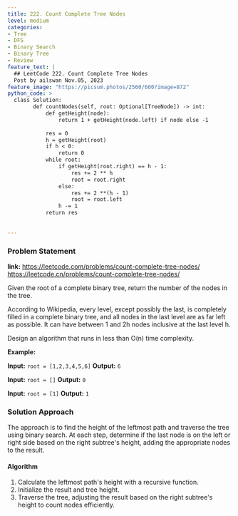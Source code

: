 ```yaml
---
title: 222. Count Complete Tree Nodes
level: medium
categories:
- Tree
- DFS
- Binary Search
- Binary Tree
- Review
feature_text: |
  ## LeetCode 222. Count Complete Tree Nodes
  Post by ailswan Nov.05, 2023
feature_image: "https://picsum.photos/2560/600?image=872"
python_code: >
  class Solution:
        def countNodes(self, root: Optional[TreeNode]) -> int:
            def getHeight(node):
                return 1 + getHeight(node.left) if node else -1
    
            res = 0
            h = getHeight(root)
            if h < 0:
                return 0
            while root:
                if getHeight(root.right) == h - 1:
                    res += 2 ** h
                    root = root.right
                else:
                    res += 2 **(h - 1)
                    root = root.left
                h -= 1
            return res
        
   
---
```


### Problem Statement
**link:**
https://leetcode.com/problems/count-complete-tree-nodes/
https://leetcode.cn/problems/count-complete-tree-nodes/
 
Given the root of a complete binary tree, return the number of the nodes in the tree.

According to Wikipedia, every level, except possibly the last, is completely filled in a complete binary tree, and all nodes in the last level are as far left as possible. It can have between 1 and 2h nodes inclusive at the last level h.

Design an algorithm that runs in less than O(n) time complexity.

**Example:**

**Input:** `root = [1,2,3,4,5,6]`
**Output:** `6`
 
**Input:** `root = []`
**Output:** `0`
 
**Input:** `root = [1]`
**Output:** `1`

### Solution Approach
The approach is to find the height of the leftmost path and traverse the tree using binary search. At each step, determine if the last node is on the left or right side based on the right subtree's height, adding the appropriate nodes to the result.

#### Algorithm
1. Calculate the leftmost path's height with a recursive function.
2. Initialize the result and tree height.
3. Traverse the tree, adjusting the result based on the right subtree's height to count nodes efficiently.